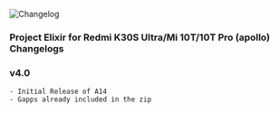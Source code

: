 ![Changelog](https://i.imgur.com/MsgqFFz.png)

### Project Elixir for Redmi K30S Ultra/Mi 10T/10T Pro (apollo) Changelogs

### v4.0 
```
- Initial Release of A14 
- Gapps already included in the zip
```
